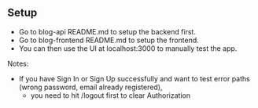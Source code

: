 ## Setup

- Go to blog-api README.md to setup the backend first.
- Go to blog-frontend README.md to setup the frontend.
- You can then use the UI at localhost:3000 to manually test the app.

Notes:
- If you have Sign In or Sign Up successfully and want to test error paths (wrong password, email already registered),
  - you need to hit /logout first to clear Authorization